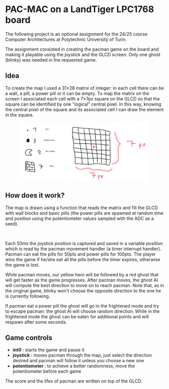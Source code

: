 # PAC-MAC on a LandTiger LPC1768 board
The following project is an optional assignment for the 24/25 course Computer Architectures
at Polytechnic University of Turin.

The assignment consisted in creating the pacman game on the board and making it playable using
the joystick and the GLCD screen. Only one ghost (blinky) was needed in the requested game.

## Idea
To create the map I used a 31×28 matrix of integer: in each cell there can be a wall, a pill, a power pill or it
can be empty.
To map the matrix on the screen I associated each cell with a 7×7px square on the GLCD so that the square can be identified
by one "logical" central pixel. In this way, knowing the central pixel of the square and its associated cell I can draw the element
in the square.

<p align="center">
    <img src="images/img_1.png" alt="" width="400">
</p>

## How does it work?
The map is drawn using a function that reads the matrix and fill the GLCD with wall blocks and basic pills (the power pills are spawned at random time and position using
the potentiometer values sampled with the ADC as a seed).

<p align="center">
    <img src="images/gameplay.gif" alt="" width="400">
</p>

Each 50ms the joystick position is captured and saved in a variable *position* which is read by the pacman movement handler (a timer interrupt handler). Pacman can eat the pills for 50pts and power pills for 100pts. The player wins the game if he/she eat all the pills before the timer expires, otherwise the game is lost.

While pacman moves, our yellow hero will be followed by a red ghost that will get faster as the game progresses. After pacman moves, the ghost AI will compute the best direction to move on to reach pacman. Note that, as in the original game, blinky won't choose the opposite direction to the one he is currently following.

If pacman eat a power pill the ghost will go in the frightened mode and try to escape pacman: the ghost AI will choose random direction. While in the frightened mode the ghost can be eaten
for additional points and will respawn after some seconds.

## Game controls
- **int0** : starts the game and pause it
- **joystick** : moves pacman through the map, just select the direction desired and pacman will follow it unless you choose a new one
- **potentiometer** : to achieve a better randomness, move the potentiometer before each game

The score and the lifes of pacman are written on top of the GLCD.